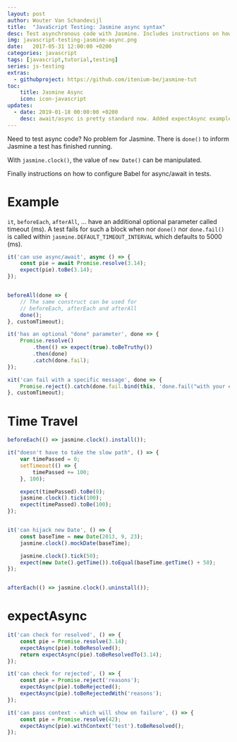 ```yaml
---
layout: post
author: Wouter Van Schandevijl
title:  "JavaScript Testing: Jasmine async syntax"
desc: Test asynchronous code with Jasmine. Includes instructions on how to use ES2017 async/await.
img: javascript-testing-jasmine-async.png
date:   2017-05-31 12:00:00 +0200
categories: javascript
tags: [javascript,tutorial,testing]
series: js-testing
extras:
  - githubproject: https://github.com/itenium-be/jasmine-tut
toc:
    title: Jasmine Async
    icon: icon-javascript
updates:
  - date: 2019-01-18 00:00:00 +0200
    desc: await/async is pretty standard now. Added expectAsync examples.
---
```


Need to test async code? No problem for Jasmine. 
There is `done()` to inform Jasmine a test has finished running.

With `jasmine.clock()`, the value of `new Date()` can be manipulated.

Finally instructions on how to configure Babel for async/await in tests.

<!--more-->


# Example

`it`, `beforeEach`, `afterAll`, ... have an additional optional parameter called timeout (ms).
A test fails for such a block when nor `done()` nor `done.fail()` is called within 
`jasmine.DEFAULT_TIMEOUT_INTERVAL` which defaults to 5000 (ms).

```js
it('can use async/await', async () => {
    const pie = await Promise.resolve(3.14);
    expect(pie).toBe(3.14);
});


beforeAll(done => {
    // The same construct can be used for
    // beforeEach, afterEach and afterAll
    done();
}, customTimeout);

it('has an optional "done" parameter', done => {
    Promise.resolve()
        .then(() => expect(true).toBeTruthy())
        .then(done)
        .catch(done.fail);
});

xit('can fail with a specific message', done => {
    Promise.reject().catch(done.fail.bind(this, 'done.fail("with your error message")'));
}, customTimeout);
```


# Time Travel

```js
beforeEach(() => jasmine.clock().install());

it("doesn't have to take the slow path", () => {
	var timePassed = 0;
	setTimeout(() => {
		timePassed += 100;
	}, 100);

	expect(timePassed).toBe(0);
	jasmine.clock().tick(100);
	expect(timePassed).toBe(100);
});


it('can hijack new Date', () => {
	const baseTime = new Date(2013, 9, 23);
	jasmine.clock().mockDate(baseTime);

	jasmine.clock().tick(50);
	expect(new Date().getTime()).toEqual(baseTime.getTime() + 50);
});


afterEach(() => jasmine.clock().uninstall());
```

# expectAsync

```js
it('can check for resolved', () => {
    const pie = Promise.resolve(3.14);
    expectAsync(pie).toBeResolved();
    return expectAsync(pie).toBeResolvedTo(3.14);
});

it('can check for rejected', () => {
    const pie = Promise.reject('reasons');
    expectAsync(pie).toBeRejected();
    expectAsync(pie).toBeRejectedWith('reasons');
});

it('can pass context - which will show on failure', () => {
    const pie = Promise.resolve(42);
    expectAsync(pie).withContext('test').toBeResolved();
});
```
